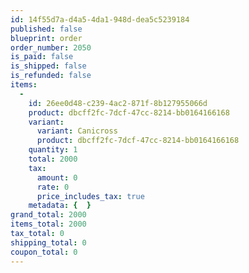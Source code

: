 ```yaml
---
id: 14f55d7a-d4a5-4da1-948d-dea5c5239184
published: false
blueprint: order
order_number: 2050
is_paid: false
is_shipped: false
is_refunded: false
items:
  -
    id: 26ee0d48-c239-4ac2-871f-8b127955066d
    product: dbcff2fc-7dcf-47cc-8214-bb0164166168
    variant:
      variant: Canicross
      product: dbcff2fc-7dcf-47cc-8214-bb0164166168
    quantity: 1
    total: 2000
    tax:
      amount: 0
      rate: 0
      price_includes_tax: true
    metadata: {  }
grand_total: 2000
items_total: 2000
tax_total: 0
shipping_total: 0
coupon_total: 0
---
```

